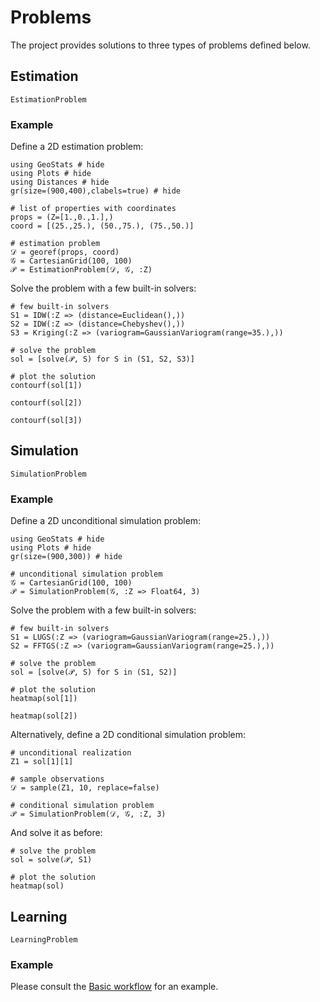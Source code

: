 # Problems

The project provides solutions to three types of problems defined below.

## Estimation

```@docs
EstimationProblem
```

### Example

Define a 2D estimation problem:

```@example estimation
using GeoStats # hide
using Plots # hide
using Distances # hide
gr(size=(900,400),clabels=true) # hide

# list of properties with coordinates
props = (Z=[1.,0.,1.],)
coord = [(25.,25.), (50.,75.), (75.,50.)]

# estimation problem
𝒟 = georef(props, coord)
𝒢 = CartesianGrid(100, 100)
𝒫 = EstimationProblem(𝒟, 𝒢, :Z)
```

Solve the problem with a few built-in solvers:

```@example estimation
# few built-in solvers
S1 = IDW(:Z => (distance=Euclidean(),))
S2 = IDW(:Z => (distance=Chebyshev(),))
S3 = Kriging(:Z => (variogram=GaussianVariogram(range=35.),))

# solve the problem
sol = [solve(𝒫, S) for S in (S1, S2, S3)]

# plot the solution
contourf(sol[1])
```

```@example estimation
contourf(sol[2])
```

```@example estimation
contourf(sol[3])
```

## Simulation

```@docs
SimulationProblem
```

### Example

Define a 2D unconditional simulation problem:

```@example simulation
using GeoStats # hide
using Plots # hide
gr(size=(900,300)) # hide

# unconditional simulation problem
𝒢 = CartesianGrid(100, 100)
𝒫 = SimulationProblem(𝒢, :Z => Float64, 3)
```

Solve the problem with a few built-in solvers:

```@example simulation
# few built-in solvers
S1 = LUGS(:Z => (variogram=GaussianVariogram(range=25.),))
S2 = FFTGS(:Z => (variogram=GaussianVariogram(range=25.),))

# solve the problem
sol = [solve(𝒫, S) for S in (S1, S2)]

# plot the solution
heatmap(sol[1])
```

```@example simulation
heatmap(sol[2])
```

Alternatively, define a 2D conditional simulation problem:

```@example simulation
# unconditional realization
Z1 = sol[1][1]

# sample observations
𝒟 = sample(Z1, 10, replace=false)

# conditional simulation problem
𝒫 = SimulationProblem(𝒟, 𝒢, :Z, 3)
```

And solve it as before:

```@example simulation
# solve the problem
sol = solve(𝒫, S1)

# plot the solution
heatmap(sol)
```

## Learning

```@docs
LearningProblem
```

### Example

Please consult the [Basic workflow](workflow.md) for an example.
